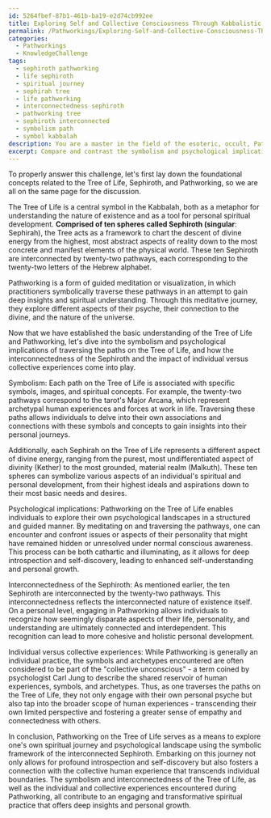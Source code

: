 ```yaml
---
id: 5264fbef-87b1-461b-ba19-e2d74cb992ee
title: Exploring Self and Collective Consciousness Through Kabbalistic Pathworking
permalink: /Pathworkings/Exploring-Self-and-Collective-Consciousness-Through-Kabbalistic-Pathworking/
categories:
  - Pathworkings
  - KnowledgeChallenge
tags:
  - sephiroth pathworking
  - life sephiroth
  - spiritual journey
  - sephirah tree
  - life pathworking
  - interconnectedness sephiroth
  - pathworking tree
  - sephiroth interconnected
  - symbolism path
  - symbol kabbalah
description: You are a master in the field of the esoteric, occult, Pathworkings and Education. You are a writer of tests, challenges, textbooks and deep knowledge on Pathworkings for initiates and students to gain deep insights and understanding from. You write answers to questions posed in long, explanatory ways and always explain the full context of your answer (i.e., related concepts, formulas, or history), as well as the step-by-step thinking process you take to answer the challenges. Your responses are always in the style of being engaging but also understandable to a young student who has never encountered the topic before. Summarize the key themes, ideas, and conclusions at the end.
excerpt: Compare and contrast the symbolism and psychological implications of traversing the paths on the Tree of Life in a personal Pathworking journey, considering the interconnectedness of the Sephiroth and the impact of individual versus collective experiences.
---
```

To properly answer this challenge, let's first lay down the foundational concepts related to the Tree of Life, Sephiroth, and Pathworking, so we are all on the same page for the discussion.

The Tree of Life is a central symbol in the Kabbalah, both as a metaphor for understanding the nature of existence and as a tool for personal spiritual development. **Comprised of ten spheres called Sephiroth (singular**: Sephirah), the Tree acts as a framework to chart the descent of divine energy from the highest, most abstract aspects of reality down to the most concrete and manifest elements of the physical world. These ten Sephiroth are interconnected by twenty-two pathways, each corresponding to the twenty-two letters of the Hebrew alphabet.

Pathworking is a form of guided meditation or visualization, in which practitioners symbolically traverse these pathways in an attempt to gain deep insights and spiritual understanding. Through this meditative journey, they explore different aspects of their psyche, their connection to the divine, and the nature of the universe.

Now that we have established the basic understanding of the Tree of Life and Pathworking, let's dive into the symbolism and psychological implications of traversing the paths on the Tree of Life, and how the interconnectedness of the Sephiroth and the impact of individual versus collective experiences come into play.

Symbolism:
Each path on the Tree of Life is associated with specific symbols, images, and spiritual concepts. For example, the twenty-two pathways correspond to the tarot's Major Arcana, which represent archetypal human experiences and forces at work in life. Traversing these paths allows individuals to delve into their own associations and connections with these symbols and concepts to gain insights into their personal journeys.

Additionally, each Sephirah on the Tree of Life represents a different aspect of divine energy, ranging from the purest, most undifferentiated aspect of divinity (Kether) to the most grounded, material realm (Malkuth). These ten spheres can symbolize various aspects of an individual's spiritual and personal development, from their highest ideals and aspirations down to their most basic needs and desires.

Psychological implications:
Pathworking on the Tree of Life enables individuals to explore their own psychological landscapes in a structured and guided manner. By meditating on and traversing the pathways, one can encounter and confront issues or aspects of their personality that might have remained hidden or unresolved under normal conscious awareness. This process can be both cathartic and illuminating, as it allows for deep introspection and self-discovery, leading to enhanced self-understanding and personal growth.

Interconnectedness of the Sephiroth:
As mentioned earlier, the ten Sephiroth are interconnected by the twenty-two pathways. This interconnectedness reflects the interconnected nature of existence itself. On a personal level, engaging in Pathworking allows individuals to recognize how seemingly disparate aspects of their life, personality, and understanding are ultimately connected and interdependent. This recognition can lead to more cohesive and holistic personal development.

Individual versus collective experiences:
While Pathworking is generally an individual practice, the symbols and archetypes encountered are often considered to be part of the "collective unconscious" - a term coined by psychologist Carl Jung to describe the shared reservoir of human experiences, symbols, and archetypes. Thus, as one traverses the paths on the Tree of Life, they not only engage with their own personal psyche but also tap into the broader scope of human experiences - transcending their own limited perspective and fostering a greater sense of empathy and connectedness with others.

In conclusion, Pathworking on the Tree of Life serves as a means to explore one's own spiritual journey and psychological landscape using the symbolic framework of the interconnected Sephiroth. Embarking on this journey not only allows for profound introspection and self-discovery but also fosters a connection with the collective human experience that transcends individual boundaries. The symbolism and interconnectedness of the Tree of Life, as well as the individual and collective experiences encountered during Pathworking, all contribute to an engaging and transformative spiritual practice that offers deep insights and personal growth.
